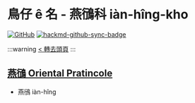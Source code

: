 # 鳥仔 ê 名 - 燕鴴科 iàn-hîng-kho

[![GitHub](https://img.shields.io/badge/GitHub-black?logo=github)](https://github.com/siansiansu/tsiau-a-e-mia)
[![hackmd-github-sync-badge](https://hackmd.io/yd2-pm02QQC0Cs37aX9iVw/badge)](https://hackmd.io/yd2-pm02QQC0Cs37aX9iVw)

:::warning
[< 轉去頭頁](https://hackmd.io/@siansiansu/Hy4VzNvha)
:::

## [燕鴴 Oriental Pratincole](https://ebird.org/species/oripra)

- 燕鴴 iàn-hîng
